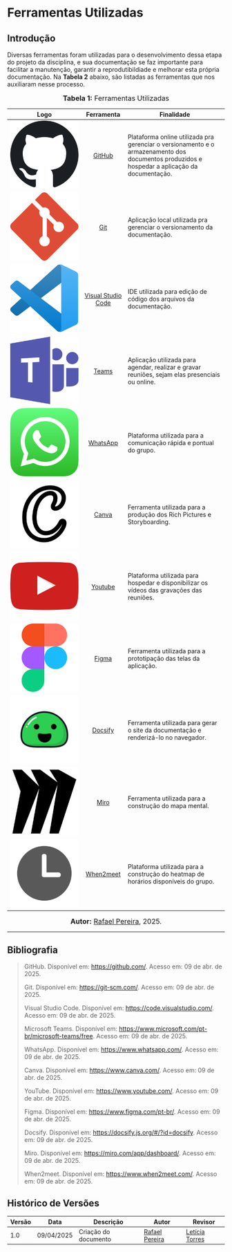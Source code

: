 # Ferramentas Utilizadas

## Introdução

Diversas ferramentas foram utilizadas para o desenvolvimento dessa etapa do projeto da disciplina, e sua documentação se faz importante para facilitar a manutenção, garantir a reprodutibildiade e melhorar esta própria documentação.
Na **Tabela 2** abaixo, são listadas as ferramentas que nos auxiliaram nesse processo.


<font size="3"><p style="text-align: center"><b>Tabela 1:</b> Ferramentas Utilizadas</p></font>


| Logo | Ferramenta | Finalidade |
| :-----: | :----: | ----------- |
| ![SVG](../../Base/Extra/assets/LogoGitHub.svg)  | [GitHub](https://github.com/) | Plataforma online utilizada pra gerenciar o versionamento e o armazenamento dos documentos produzidos e hospedar a aplicação da documentação. |
| ![SVG](../../Base/Extra/assets/LogoGit.svg)  | [Git](https://git-scm.com/) | Aplicação local utilizada pra gerenciar o versionamento da documentação. |
|   ![SVG](../../Base/Extra/assets/LogoVSCode.svg)    | [Visual Studio Code](https://code.visualstudio.com/) | IDE utilizada para edição de código dos arquivos da documentação. |
|   ![SVG](../../Base/Extra/assets/LogoTeams.svg)      | [Teams](https://www.microsoft.com/pt-br/microsoft-teams/free) | Aplicação utilizada para agendar, realizar e gravar reuniões, sejam elas presenciais ou online. |
|     ![SVG](../../Base/Extra/assets/LogoWhatsApp.svg)    | [WhatsApp](https://www.whatsapp.com/) | Plataforma utilizada para a comunicação rápida e pontual do grupo. |
|     ![SVG](../../Base/Extra/assets/LogoCanva.svg)    | [Canva](https://www.canva.com/) | Ferramenta utilizada para a produção dos Rich Pictures e Storyboarding. |
|   ![SVG](../../Base/Extra/assets/LogoYoutube.svg)  | [Youtube](https://www.youtube.com/) | Plataforma utilizada para hospedar e disponibilizar os vídeos das gravações das reuniões. |
|    ![SVG](../../Base/Extra/assets/LogoFigma.svg)    | [Figma](https://www.figma.com/pt-br/) | Ferramenta utilizada para a prototipação das telas da aplicação. |
|   ![SVG](../../Base/Extra/assets/LogoDocsify.png)  | [Docsify](https://docsify.js.org/#/?id=docsify) | Ferramenta utilizada para gerar o site da documentação e renderizá-lo no navegador. |
|  ![SVG](../../Base/Extra/assets/LogoMiro.svg)   | [Miro](https://miro.com/app/dashboard/) | Ferramenta utilizada para a construção do mapa mental. |
|  ![SVG](../../Base/Extra/assets/LogoWhen2meet.png)   | [When2meet](https://www.when2meet.com/) | Plataforma utilizada para a construção do heatmap de horários disponíveis do grupo. |

<font size="3"><p style="text-align: center"><b>Autor:</b> [Rafael Pereira](https://github.com/rafgpereira), 2025.</p></font>

---

## Bibliografia

> GitHub. Disponível em: https://github.com/. Acesso em: 09 de abr. de 2025.  
> 
> Git. Disponível em: https://git-scm.com/. Acesso em: 09 de abr. de 2025.  
> 
> Visual Studio Code. Disponível em: https://code.visualstudio.com/. Acesso em: 09 de abr. de 2025.  
> 
> Microsoft Teams. Disponível em: https://www.microsoft.com/pt-br/microsoft-teams/free. Acesso em: 09 de abr. de 2025.  
> 
> WhatsApp. Disponível em: https://www.whatsapp.com/. Acesso em: 09 de abr. de 2025.  
> 
> Canva. Disponível em: https://www.canva.com/. Acesso em: 09 de abr. de 2025.  
> 
> YouTube. Disponível em: https://www.youtube.com/. Acesso em: 09 de abr. de 2025.  
> 
> Figma. Disponível em: https://www.figma.com/pt-br/. Acesso em: 09 de abr. de 2025.  
> 
> Docsify. Disponível em: https://docsify.js.org/#/?id=docsify. Acesso em: 09 de abr. de 2025.  
> 
> Miro. Disponível em: https://miro.com/app/dashboard/. Acesso em: 09 de abr. de 2025.  
> 
> When2meet. Disponível em: https://www.when2meet.com/. Acesso em: 09 de abr. de 2025.  




## Histórico de Versões

| Versão | Data       | Descrição                                      | Autor               | Revisor            |
|--------|------------|------------------------------------------------|---------------------|--------------------|
| 1.0    | 09/04/2025 | Criação do documento |  [Rafael Pereira](https://github.com/rafgpereira)  | [Letícia Torres](https://github.com/leticiatmartins)          |